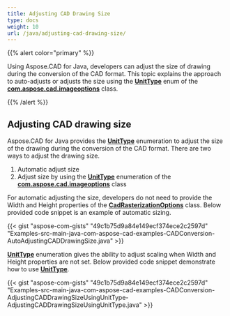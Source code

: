 ```yaml
---
title: Adjusting CAD Drawing Size
type: docs
weight: 10
url: /java/adjusting-cad-drawing-size/
---
```


{{% alert color="primary" %}}

Using Aspose.CAD for Java, developers can adjust the size of drawing during the conversion of the CAD format. This topic explains the approach to auto-adjusts or adjusts the size using the [**UnitType**](https://apireference.aspose.com/cad/java/com.aspose.cad.imageoptions/UnitType) enum of the [**com.aspose.cad.imageoptions**](https://apireference.aspose.com/cad/java/com.aspose.cad.imageoptions/package-frame) class.

{{% /alert %}}

## **Adjusting CAD drawing size**

Aspose.CAD for Java provides the [**UnitType**](https://apireference.aspose.com/cad/java/com.aspose.cad.imageoptions/UnitType) enumeration to adjust the size of the drawing during the conversion of the CAD format. There are two ways to adjust the drawing size.

1. Automatic adjust size
1. Adjust size by using the [**UnitType**](https://apireference.aspose.com/cad/java/com.aspose.cad.imageoptions/UnitType) enumeration of the [**com.aspose.cad.imageoptions**](https://apireference.aspose.com/cad/java/com.aspose.cad.imageoptions/package-frame) class

For automatic adjusting the size, developers do not need to provide the Width and Height properties of the [**CadRasterizationOptions**](https://apireference.aspose.com/cad/java/com.aspose.cad.imageoptions/CadRasterizationOptions) class. Below provided code snippet is an example of automatic sizing.

{{< gist "aspose-com-gists" "49c1b75d9a84e149ecf374ece2c2597d" "Examples-src-main-java-com-aspose-cad-examples-CADConversion-AutoAdjustingCADDrawingSize.java" >}}

[**UnitType**](https://apireference.aspose.com/cad/java/com.aspose.cad.imageoptions/UnitType) enumeration gives the ability to adjust scaling when Width and Height properties are not set. Below provided code snippet demonstrate how to use [**UnitType**](https://apireference.aspose.com/cad/java/com.aspose.cad.imageoptions/UnitType).

{{< gist "aspose-com-gists" "49c1b75d9a84e149ecf374ece2c2597d" "Examples-src-main-java-com-aspose-cad-examples-CADConversion-AdjustingCADDrawingSizeUsingUnitType-AdjustingCADDrawingSizeUsingUnitType.java" >}}
